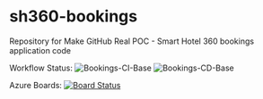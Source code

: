 # sh360-bookings
Repository for Make GitHub Real POC - Smart Hotel 360 bookings application code

Workflow Status:
![Bookings-CI-Base](https://github.com/Microsoft-Consulting-Services/mgr-sh360-bookings-template/workflows/Bookings-CI-Base/badge.svg)
![Bookings-CD-Base](https://github.com/Microsoft-Consulting-Services/mgr-sh360-bookings-template/workflows/Bookings-CD-Base/badge.svg)

Azure Boards:
[![Board Status](https://dev.azure.com/Make-Github-Real/1e0d258f-e45d-4422-9db2-814eeaa566e7/899fd026-5a8e-44be-ba69-49674a287c20/_apis/work/boardbadge/a4f1f18d-eba8-4729-b4a1-4925836e1ded)](https://dev.azure.com/Make-Github-Real/1e0d258f-e45d-4422-9db2-814eeaa566e7/_boards/board/t/899fd026-5a8e-44be-ba69-49674a287c20/Microsoft.RequirementCategory/)
